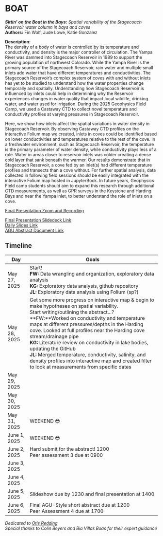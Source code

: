 # BOAT
***Sittin’ on the Boat in the Bays:** Spatial variability of the Stagecoach Reservoir water column in bays and coves* \
**Authors:** Fin Wolf, Jude Lowe, Katie Gonzalez

**Description:** \
The density of a body of water is controlled by its temperature and conductivity, and density is the major controller of circulation. The Yampa River was dammed into Stagecoach Reservoir in 1989 to support the growing population of northwest Colorado. While the Yampa River is the primary source of the Stagecoach Reservoir, rain water and multiple small inlets add water that have different temperatures and conductivities. The Stagecoach Reservoir’s complex system of coves with and without inlets has yet to be studied to understand how the water properties change temporally and spatially. Understanding how Stagecoach Reservoir is influenced by inlets could help in determining why the Reservoir experiences changes in water quality that impact local wildlife, drinking water, and water used for irrigation. During the 2025 Geophysics Field Camp, we used a Castaway CTD to collect novel temperature and conductivity profiles at varying pressures in Stagecoach Reservoir.

Here, we show how inlets affect the spatial variations in water density in Stagecoach Reservoir. By observing Castaway CTD profiles on the interactive Folium map we created, inlets in coves could be identified based on lower conductivities and temperatures relative to the rest of the cove. In a freshwater environment, such as Stagecoach Reservoir, the temperature is the primary parameter of water density, while conductivity plays less of a role. Water in areas closer to reservoir inlets was colder creating a dense cold layer that sank beneath the warmer. Our results demonstrate that in Stagecoach Reservoir, a cove fed by an inlet(s) had different temperature profiles and transects than a cove without. For further spatial analysis, data collected in following field sessions should be easily integrated with the interactive Folium map hosted in JupyterBook. In future years, Geophysics Field camp students should aim to expand this research through additional CTD measurements, as well as GPR surveys in the Keystone and Harding Bays and near the Yampa inlet, to better understand the role of inlets on a cove.

[Final Presentation Zoom and Recording]()

[Final Presentation Slidedeck Link](https://docs.google.com/presentation/d/1DcmgOKPc7_bOR6BeH6ql4NtxW7pAgQsuXQxhjuslWJg/edit?usp=sharing)\
[Daily Slides Link](https://docs.google.com/presentation/d/1EuON_ubTNge2zK6xclWC0R86vMqT2AaSYY39-BBsy38/edit?slide=id.g25846a4b5191903c_0#slide=id.g25846a4b5191903c_0)\
[AGU Abstract Document Link](https://docs.google.com/document/d/1wtGRIvyiCGJO4AiTk6FkhmpDdTv5TPpi1x-dwEx88zE/edit?tab=t.0)

## Timeline
| Day                  | Goals |
| ---                  |  ---  |
| May 27, 2025 | Start! <br> **FW:** Data wrangling and organization, exploratory data analysis <br> **KG:** Exploratory data analysis, github repository <br> **JL:** Exploratory data analysis using Folium (sp?)|
| May 28, 2025 | Get some more progress on interactive map & begin to make hypotheses on spatial variability.<br> Start writing/outlining the abstract...? <br> **FW:**Worked on conductivity and temperature maps at different pressures/depths in the Harding cove. Looked at full profiles near the Harding cove stream/drainage pipe <br> **KG:** Literature review on conductivity in lake bodies, updating the GitHub <br> **JL:** Merged temperature, conductivity, salinity, and density profiles into interactive map and created filter to look at measurements from specific dates|
| May 29, 2025 |  |
| May 30, 2025 |  |
| May 31, 2025 | WEEKEND 😎 |
| June 1, 2025 | WEEKEND 😎 |
| June 2, 2025 | Hard submit for the abstract! 1200 <br> Peer assessment 3 due at 0900 |
| June 3, 2025 |  |
| June 4, 2025 |  |
| June 5, 2025 | Slideshow due by 1230 and final presentation at 1400 |
| June 6, 2025 | Final AGU-Style short abstract due at 1200 <br> Peer Assessment 4 due at 1700 |

*Dedicated to [Otis Redding](https://open.spotify.com/track/3zBhihYUHBmGd2bcQIobrF)* \
*Special thanks to Colin Beyers and Bia Villas Boas for their expert guidance*
